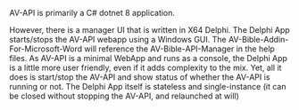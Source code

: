 AV-API is primarily a C# dotnet 8 application.

However, there is a manager UI that is written in X64 Delphi. The Delphi App starts/stops the AV-API webapp using a Windows GUI. The AV-Bible-Addin-For-Microsoft-Word will reference the AV-Bible-API-Manager in the help files. As AV-API is a minimal WebApp and runs as a console, the Delphi App is a little more user friendly, even if it adds complexity to the mix. Yet, all it does is start/stop the AV-API and show status of whether the AV-API is running or not. The Delphi App itself is stateless and single-instance (it can be closed without stopping the AV-API, and relaunched at will)